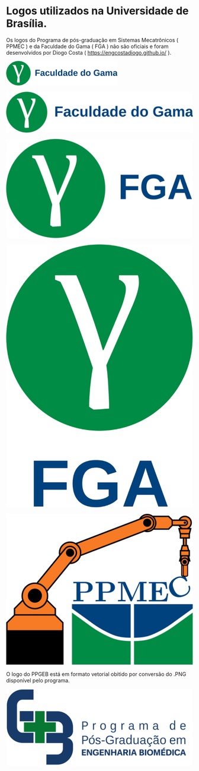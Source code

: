 # Logos utilizados na Universidade de Brasília.

Os logos do Programa de pós-graduação em Sistemas Mecatrônicos ( PPMEC ) e da Faculdade do Gama ( FGA ) não são oficiais e foram desenvolvidos por Diogo Costa ( https://engcostadiogo.github.io/ ).

<img src="https://github.com/engcostadiogo/logos/blob/main/fga_as_comp_cor.svg" width="300" />

![Logo FGA completo](https://github.com/engcostadiogo/logos/blob/main/fga_as_comp_cor.svg)

![Logo FGA Básico Horizontal](https://github.com/engcostadiogo/logos/blob/main/fga_as_bas_cor.svg)

![Logo FGA Básico Vertical](https://github.com/engcostadiogo/logos/blob/main/fga_as_vert_cor.svg)

![Logo PPMEC](https://github.com/engcostadiogo/logos/blob/main/ppmec.svg)

O logo do PPGEB está em formato vetorial obitido por conversão do .PNG disponível pelo programa.

![Logo PPGEB](https://github.com/engcostadiogo/logos/blob/main/ppgeb.png)

